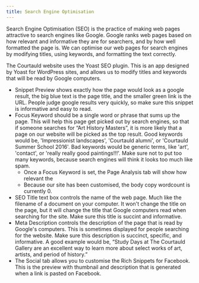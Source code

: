 ```yaml
---
title: Search Engine Optimisation
---
```

Search Engine Optimisation (SEO) is the practice of making web pages attractive to search engines like Google. Google ranks web pages based on how relevant and informative they are for searchers, and by how well formatted the page is. We can optimise our web pages for search engines by modifying titles, using keywords, and formatting the text correctly.

The Courtauld website uses the Yoast SEO plugin. This is an app designed by Yoast for WordPress sites, and allows us to modify titles and keywords that will be read by Google computers.

* Snippet Preview shows exactly how the page would look as a google result, the big blue text is the page title, and the smaller green link is the URL. People judge google results very quickly, so make sure this snippet is informative and easy to read.
* Focus Keyword should be a single word or phrase that sums up the page. This will help this page get picked out by search engines, so that if someone searches for “Art History Masters”, it is more likely that a page on our website will be picked as the top result. Good keywords would be, 'Impressionist landscapes', 'Courtauld alumni', or 'Courtauld Summer School 2016'. Bad keywords would be generic terms, like 'art', 'contact', or 'really really good paintings!!!'. Make sure not to put too many keywords, because search engines will think it looks too much like spam.
    * Once a Focus Keyword is set, the Page Analysis tab will show how relevant the 
    * Because our site has been customised, the body copy wordcount is currently 0.
* SEO Title text box controls the name of the web page. Much like the filename of a document on your computer. It won't change the title on the page, but it will change the title that Google computers read when searching for the site. Make sure this title is succint and informative.
* Meta Description controls the description of the page that is read by Google's computers. This is sometimes displayed for people searching for the website. Make sure this description is succinct, specific, and informative. A good example would be, “Study Days at The Courtauld Gallery are an excellent way to learn more about select works of art, artists, and period of history.”
* The Social tab allows you to customise the Rich Snippets for Facebook. This is the preview with thumbnail and description that is generated when a link is pasted on Facebook.